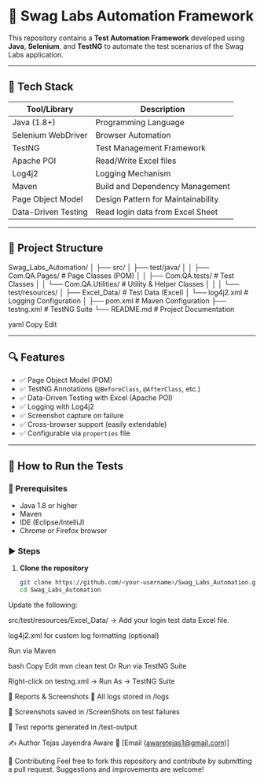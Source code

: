 # 🧪 Swag Labs Automation Framework

This repository contains a **Test Automation Framework** developed using **Java**, **Selenium**, and **TestNG** to automate the test scenarios of the Swag Labs application.

---

## 🧰 Tech Stack

| Tool/Library         | Description                          |
|----------------------|--------------------------------------|
| Java (1.8+)          | Programming Language                  |
| Selenium WebDriver   | Browser Automation                   |
| TestNG               | Test Management Framework            |
| Apache POI           | Read/Write Excel files               |
| Log4j2               | Logging Mechanism                    |
| Maven                | Build and Dependency Management      |
| Page Object Model    | Design Pattern for Maintainability   |
| Data-Driven Testing  | Read login data from Excel Sheet     |

---

## 📁 Project Structure

Swag_Labs_Automation/
│
├── src/
│ ├── test/java/
│ │ ├── Com.QA.Pages/ # Page Classes (POM)
│ │ ├── Com.QA.tests/ # Test Classes
│ │ └── Com.QA.Utilities/ # Utility & Helper Classes
│ │
│ └── test/resources/
│ ├── Excel_Data/ # Test Data (Excel)
│ └── log4j2.xml # Logging Configuration
│
├── pom.xml # Maven Configuration
├── testng.xml # TestNG Suite
└── README.md # Project Documentation

yaml
Copy
Edit

---

## 🔍 Features

- ✅ Page Object Model (POM)
- ✅ TestNG Annotations (`@BeforeClass`, `@AfterClass`, etc.)
- ✅ Data-Driven Testing with Excel (Apache POI)
- ✅ Logging with Log4j2
- ✅ Screenshot capture on failure
- ✅ Cross-browser support (easily extendable)
- ✅ Configurable via `properties` file

---

## 🚀 How to Run the Tests

### 🔧 Prerequisites

- Java 1.8 or higher
- Maven
- IDE (Eclipse/IntelliJ)
- Chrome or Firefox browser

### ▶️ Steps

1. **Clone the repository**
   ```bash
   git clone https://github.com/<your-username>/Swag_Labs_Automation.git
   cd Swag_Labs_Automation
Update the following:

src/test/resources/Excel_Data/ → Add your login test data Excel file.

log4j2.xml for custom log formatting (optional)

Run via Maven

bash
Copy
Edit
mvn clean test
Or Run via TestNG Suite

Right-click on testng.xml → Run As → TestNG Suite

📸 Reports & Screenshots
📂 All logs stored in /logs

📂 Screenshots saved in /ScreenShots on test failures

📂 Test reports generated in /test-output

✍️ Author
Tejas Jayendra Aware
📧 [Email (awaretejas1@gmail.com)]


🙌 Contributing
Feel free to fork this repository and contribute by submitting a pull request. Suggestions and improvements are welcome!


